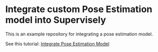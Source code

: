 # Integrate custom Pose Estimation model into Supervisely

This is an example repository for integrating a pose estimation model.

See this tutorial: [Integrate Pose Estimation Model](https://developer.supervisely.com/app-development/neural-network-integration/inference/pose-estimation)